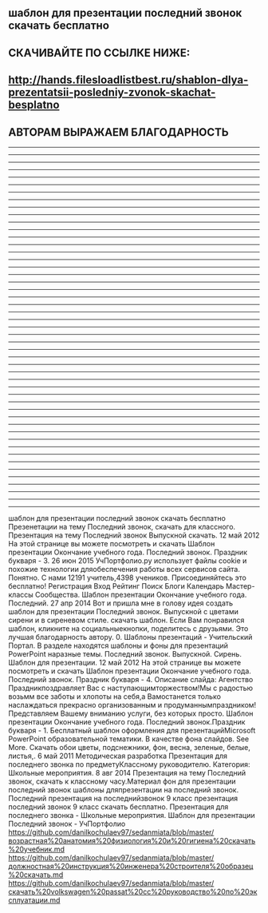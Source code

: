 шаблон для презентации последний звонок скачать бесплатно
--------------------------------------------------
СКАЧИВАЙТЕ ПО ССЫЛКЕ НИЖЕ:
--------------------------------------------------
http://hands.filesloadlistbest.ru/shablon-dlya-prezentatsii-posledniy-zvonok-skachat-besplatno
--------------------------------------------------
АВТОРАМ ВЫРАЖАЕМ БЛАГОДАРНОСТЬ
--------------------------------------------------
--------------------------------------------------
--------------------------------------------------
--------------------------------------------------
--------------------------------------------------
--------------------------------------------------
--------------------------------------------------
--------------------------------------------------
--------------------------------------------------
--------------------------------------------------
--------------------------------------------------
--------------------------------------------------
--------------------------------------------------
--------------------------------------------------
--------------------------------------------------
--------------------------------------------------
--------------------------------------------------
--------------------------------------------------
--------------------------------------------------
--------------------------------------------------
--------------------------------------------------
--------------------------------------------------
--------------------------------------------------
--------------------------------------------------
--------------------------------------------------
--------------------------------------------------
--------------------------------------------------
--------------------------------------------------
--------------------------------------------------
--------------------------------------------------
--------------------------------------------------
--------------------------------------------------
--------------------------------------------------
--------------------------------------------------
--------------------------------------------------
--------------------------------------------------
--------------------------------------------------
--------------------------------------------------
--------------------------------------------------
--------------------------------------------------
--------------------------------------------------
--------------------------------------------------
--------------------------------------------------
--------------------------------------------------
--------------------------------------------------
--------------------------------------------------
--------------------------------------------------
--------------------------------------------------
--------------------------------------------------
--------------------------------------------------
шаблон для презентации последний звонок скачать бесплатно Презенетации на тему Последний звонок, скачать для классного. Презентация на тему Последний звонок Выпускной скачать. 12 май 2012  На этой странице вы можете посмотреть и скачать Шаблон презентации Окончание учебного года. Последний звонок. Праздник букваря - 3. 26 июн 2015  УчПортфолио.ру использует файлы cookie и похожие технологии дляобеспечения работы всех сервисов сайта. Понятно. С нами 12191 учитель,4398 учеников. Присоединяйтесь  это бесплатно! Регистрация  Вход Рейтинг  Поиск  Блоги  Календарь  Мастер-классы  Сообщества. Шаблон презентации Окончание учебного года. Последний. 27 апр 2014  Вот и пришла мне в голову идея создать шаблон для презентации Последний звонок. Выпускной с цветами сирени и в сиреневом стиле. скачать шаблон. Если Вам понравился шаблон, кликните на социальныекнопки, поделитесь с друзьями. Это лучшая благодарность автору. 0. Шаблоны презентаций - Учительский Портал. В разделе находятся шаблоны и фоны для презентаций PowerPoint наразные темы. Последний звонок. Выпускной. Сирень. Шаблон для презентации. 12 май 2012  На этой странице вы можете посмотреть и скачать Шаблон презентации Окончание учебного года. Последний звонок. Праздник букваря - 4. Описание слайда: Агентство Праздникпоздравляет Вас с наступающимторжеством!Мы с радостью возьмм все заботы и хлопоты на себя,а Вамостанется только наслаждаться прекрасно организованным и продуманнымпраздником!Представляем Вашему вниманию услуги, без которых просто. Шаблон презентации Окончание учебного года. Последний звонок.Праздник букваря - 1.  Бесплатный шаблон оформления для презентацийMicrosoft PowerPoint образовательной тематики. В качестве фона слайдов. See More. Скачать обои цветы, подснежники, фон, весна, зеленые, белые, листья,. 6 май 2011  Методическая разработка Презентация для последнего звонка по предметуКлассному руководителю. Категория: Школьные мероприятия. 8 авг 2014  Презентация на тему Последний звонок, скачать к классному часу.Материал  фон для презентации последний звонок шаблоны дляпрезентации на последний звонок. Последний  презентация на последнийзвонок 9 класс презентация последний звонок 9 класс скачать бесплатно.
Презентация для последнего звонка - Школьные мероприятия. Шаблон для презентации Последний звонок - УчПортфолио
https://github.com/danilkochulaev97/sedanmiata/blob/master/возрастная%20анатомия%20физиология%20и%20гигиена%20скачать%20учебник.md
https://github.com/danilkochulaev97/sedanmiata/blob/master/должностная%20инструкция%20инженера%20строителя%20образец%20скачать.md
https://github.com/danilkochulaev97/sedanmiata/blob/master/скачать%20volkswagen%20passat%20cc%20руководство%20по%20эксплуатации.md